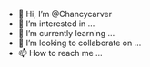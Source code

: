 - 👋 Hi, I’m @Chancycarver
- 👀 I’m interested in ...
- 🌱 I’m currently learning ...
- 💞️ I’m looking to collaborate on ...
- 📫 How to reach me ...

<!---
Chancycarver/Chancycarver is a ✨ special ✨ repository because its `README.md` (this file) appears on your GitHub profile.
You can click the Preview link to take a look at your changes.
--->
